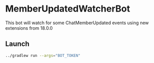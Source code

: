 # MemberUpdatedWatcherBot

This bot will watch for some ChatMemberUpdated events using new extensions from 18.0.0


## Launch

```bash
../gradlew run --args="BOT_TOKEN"
```
